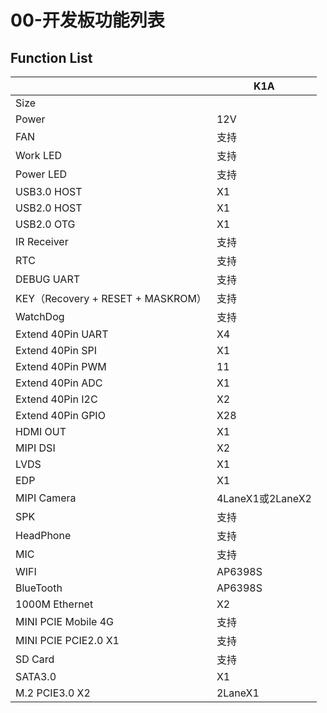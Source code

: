 # 00-开发板功能列表







## Function List

|                                   | K1A              |
| --------------------------------- | ---------------- |
| Size                              |                  |
| Power                             | 12V              |
| FAN                               | 支持             |
| Work LED                          | 支持             |
| Power LED                         | 支持             |
| USB3.0 HOST                       | X1               |
| USB2.0 HOST                       | X1               |
| USB2.0 OTG                        | X1               |
| IR Receiver                       | 支持             |
| RTC                               | 支持             |
| DEBUG UART                        | 支持             |
| KEY（Recovery + RESET + MASKROM） | 支持             |
| WatchDog                          | 支持             |
| Extend 40Pin UART                 | X4               |
| Extend 40Pin SPI                  | X1               |
| Extend 40Pin PWM                  | 11               |
| Extend 40Pin ADC                  | X1               |
| Extend 40Pin I2C                  | X2               |
| Extend 40Pin GPIO                 | X28              |
| HDMI OUT                          | X1               |
| MIPI DSI                          | X2               |
| LVDS                              | X1               |
| EDP                               | X1               |
| MIPI Camera                       | 4LaneX1或2LaneX2 |
| SPK                               | 支持             |
| HeadPhone                         | 支持             |
| MIC                               | 支持             |
| WIFI                              | AP6398S          |
| BlueTooth                         | AP6398S          |
| 1000M Ethernet                    | X2               |
| MINI PCIE Mobile 4G               | 支持             |
| MINI PCIE PCIE2.0 X1              | 支持             |
| SD Card                           | 支持             |
| SATA3.0                           | X1               |
| M.2 PCIE3.0 X2                    | 2LaneX1          |
